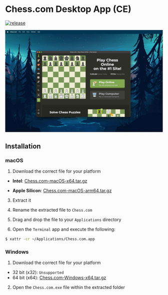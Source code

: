 # Chess.com Desktop App (CE)

[![release](https://github.com/QuadDarv1ne/chess.com-desktop/actions/workflows/build.yml/badge.svg?branch=main)](https://github.com/QuadDarv1ne/chess.com-desktop/actions/workflows/build.yml)

![screenshot](assets/screenshot.jpg)

## Installation

### macOS

1. Download the correct file for your platform

- **Intel**: [Chess.com-macOS-x64.tar.gz](https://github.com/QuadDarv1ne/chess.com-desktop/releases/latest/download/Chess.com-macOS-x64.tar.gz)

- **Apple Silicon**: [Chess.com-macOS-arm64.tar.gz](https://github.com/QuadDarv1ne/chess.com-desktop/releases/latest/download/Chess.com-macOS-arm64.tar.gz)

3. Extract it

4. Rename the extracted file to `Chess.com`

5. Drag and drop the file to your `Applications` directory

6. Open the `Terminal` app and execute the following:
  
  ```sh
  $ xattr -cr ~/Applications/Chess.com.app
  ```

### Windows

1. Download the correct file for your platform

- 32 bit (x32): `Unsupported`
- 64 bit (x64): [Chess.com-Windows-x64.tar.gz](https://github.com/QuadDarv1ne/chess.com-desktop/releases/latest/download/Chess.com-Windows-x64.tar.gz)

2. Open the `Chess.com.exe` file within the extracted folder
